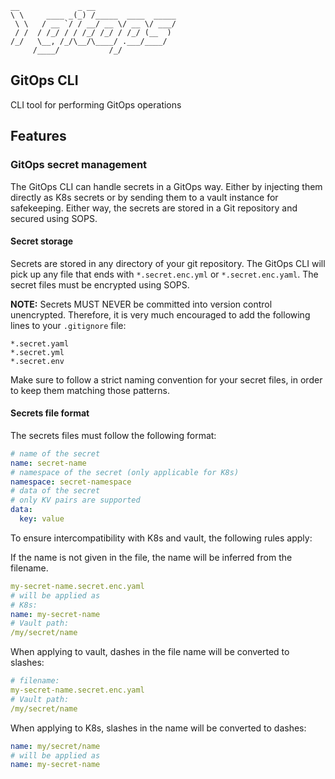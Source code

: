 ```
__             _ __
\ \     ____ _(_) /_____  ____  _____
 \ \   / __ `/ / __/ __ \/ __ \/ ___/
 / /  / /_/ / / /_/ /_/ / /_/ (__  )
/_/   \__, /_/\__/\____/ .___/____/
     /____/           /_/
```

[//]: # "https://patorjk.com/software/taag/#p=display&f=Slant&t=%3E%20gitops"

## GitOps CLI

CLI tool for performing GitOps operations

## Features

### GitOps secret management

The GitOps CLI can handle secrets in a GitOps way. Either by injecting them directly
as K8s secrets or by sending them to a vault instance for safekeeping. Either way,
the secrets are stored in a Git repository and secured using SOPS.

#### Secret storage

Secrets are stored in any directory of your git repository. The GitOps CLI will pick
up any file that ends with `*.secret.enc.yml` or `*.secret.enc.yaml`. The secret files
must be encrypted using SOPS.

**NOTE:** Secrets MUST NEVER be committed into version control unencrypted.
Therefore, it is very much encouraged to add the following lines to your `.gitignore` file:

```gitignore
*.secret.yaml
*.secret.yml
*.secret.env
```

Make sure to follow a strict naming convention for your secret files, in order to keep them matching those patterns.

#### Secrets file format

The secrets files must follow the following format:

```yaml
# name of the secret
name: secret-name
# namespace of the secret (only applicable for K8s)
namespace: secret-namespace
# data of the secret
# only KV pairs are supported
data:
  key: value
```

To ensure intercompatibility with K8s and vault, the following rules apply:

If the name is not given in the file, the name will be inferred from the filename.

```yaml
my-secret-name.secret.enc.yaml
# will be applied as
# K8s:
name: my-secret-name
# Vault path:
/my/secret/name
```

When applying to vault, dashes in the file name will be converted to slashes:

```yaml
# filename:
my-secret-name.secret.enc.yaml
# Vault path:
/my/secret/name
```

When applying to K8s, slashes in the name will be converted to dashes:

```yaml
name: my/secret/name
# will be applied as
name: my-secret-name
```
